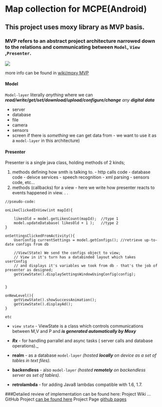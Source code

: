 # Map collection for MCPE(Android)

## This project uses moxy library as MVP basis.
### MVP refers to an abstract project architecture narrowed down to the relations and communicating  between `Model`, `View` ,`Presenter`.

![](https://camo.githubusercontent.com/d0a4baaa8261d93d56367a0d82f3be91abdd95bf/68747470733a2f2f686162726173746f726167652e6f72672f66696c65732f6132652f6235312f3862342f61326562353138623436356134646639623437653638373934353139323730642e676966)

more info can be found in [wiki/moxy MVP](https://github.com/ffive/mcpe-maps-mvp/wiki/Moxy-MVP)


#### Model
`Model-layer` literally _anything_ where we can _**read/write/get/set/download/upload/configure/change** any **digital data**_
- server
- database
- file
- camera
- sensors
- screen
if there is _something_ we can get data from - we want to use it as a `model-layer` in this architecture)

#### Presenter
Presenter is a single java class, holding methods of 2 kinds;
1. methods defining how smth is talking to.
		- http calls code
		- database code
		- deivce services
		- speech recognition
		- xml parsing
		- sensors code, etc...
2. methods (callbacks) for a view - here we write how presenter reacts to events happened in view.
.
.
```
//pseudo-code:

onLikeClickedInView(int mapId){

	likesOld = model.getLikesCount(mapId);  //type 1
	model.updateDatabase( likesOld + 1 );   //type 2
}

onSettingsClickedFromActivity(){
	UserConfig currentSettings = model.getConfigs(); //retrieve up-to-date configs from db
	
	//View(State) We send the configs object to view;
	// View in it's turn has a databinded layout which takes userConfig 
	// and displays it's variables we took from db - that's the job of presenter as designed;
	getViewState().displaySettingsWindowUsingConfig(config); 
	
	
}

onNewLevel(){
	getViewState().showSuccessAnimation();
	getViewState().displayAd();
}

etc
```

- `view state` - ViewState is a class which controls communications between M,V and P  and **_is generated automatically by Moxy_**


- **_Rx_** - for handling parrallel and async tasks ( server calls and database operations)._  
- **realm** - as a database `model-layer` _(hosted **locally** on device as a set of tables in text files)._
- **backendless** - also `model-layer` _(hosted **remotely** on backendless server as set of tables)._
- **retrolambda** - for adding Java8 lambdas compatible with 1.6, 1.7.

###Detailed review of implementation can be found here:
	Project Wiki ...
	GitHub Project [can be found here](https://github.com/ffive/mcpe-maps-mvp/projects/1)
	Project Page [github pages](https://github.com/ffive/mcpe-maps-mvp/projects/1)
